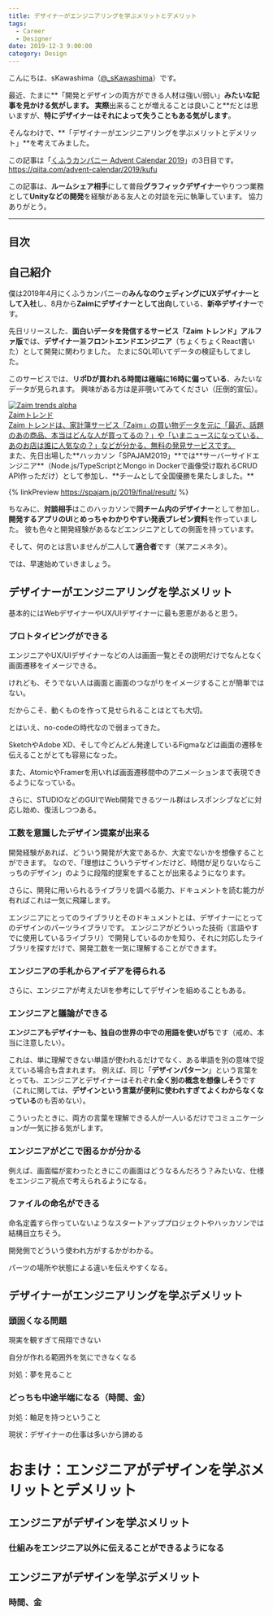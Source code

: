 ```yaml
---
title: デザイナーがエンジニアリングを学ぶメリットとデメリット
tags:
  - Career
  - Designer
date: 2019-12-3 9:00:00
category: Design
---
```


こんにちは、sKawashima（[@_sKawashima](https://twitter.com/_skawashima)）です。

最近、たまに**「開発とデザインの両方ができる人材は強い/弱い」**みたいな記事を見かける気がします。
実際**出来ることが増えることは良いこと**だとは思いますが、**特にデザイナーはそれによって失うこともある気がします**。

そんなわけで、**「デザイナーがエンジニアリングを学ぶメリットとデメリット」**を考えてみました。

この記事は「[くふうカンパニー Advent Calendar 2019](https://qiita.com/advent-calendar/2019/kufu)」の3日目です。
https://qiita.com/advent-calendar/2019/kufu

この記事は、**ルームシェア相手**にして普段**グラフィックデザイナー**やりつつ業務として**Unityなどの開発**を経験がある友人との対談を元に執筆しています。
協力ありがとう。

<!-- more -->

---

## 目次

<!-- toc -->

## 自己紹介

僕は2019年4月にくふうカンパニーの**みんなのウェディングにUXデザイナーとして入社**し、8月から**Zaimにデザイナーとして出向**している、**新卒デザイナー**です。

先日リリースした、**面白いデータを発信するサービス「Zaim トレンド」アルファ版**では、**デザイナー**兼**フロントエンドエンジニア**（ちょくちょくReact書いた）として開発に関わりました。
たまにSQL叩いてデータの検証もしてました。

このサービスでは、**リポDが買われる時間は極端に16時に偏っている**、みたいなデータが見られます。
興味がある方は是非覗いてみてください（圧倒的宣伝）。

<div class="link-preview"><a href="https://trends.zaim.net/" class="link-preview" target="_blank" rel="noopener"><div class="link-area"><div class="og-image"><img src="https://trends.zaim.net/alphaOGP.jpg" alt="Zaim trends alpha"></div><div class="descriptions"><div class="og-title">Zaimトレンド</div><div class="og-description">Zaim トレンドは、家計簿サービス「Zaim」の買い物データを元に「最近、話題のあの商品、本当はどんな人が買ってるの？」や「いまニュースになっている、あのお店は誰に人気なの？」などが分かる、無料の発見サービスです。</div></div></div></a></div>
また、先日出場した**ハッカソン「SPAJAM2019」**では**サーバーサイドエンジニア**（Node.js/TypeScriptとMongo in Dockerで画像受け取れるCRUD API作っただけ）として参加し、**チームとして全国優勝を果たしました。**

{% linkPreview https://spajam.jp/2019/final/result/ %}

ちなみに、**対談相手**はこのハッカソンで**同チーム内のデザイナー**として参加し、**開発するアプリのUI**と**めっちゃわかりやすい発表プレゼン資料**を作っていました。
彼も色々と開発経験があるなどエンジニアとしての側面を持っています。

そして、何のとは言いませんが二人して**適合者**です（某アニメネタ）。

では、早速始めていきましょう。

## デザイナーがエンジニアリングを学ぶメリット

基本的にはWebデザイナーやUX/UIデザイナーに最も恩恵があると思う。

### プロトタイピングができる

エンジニアやUX/UIデザイナーなどの人は画面一覧とその説明だけでなんとなく画面遷移をイメージできる。

けれども、そうでない人は画面と画面のつながりをイメージすることが簡単ではない。

だからこそ、動くものを作って見せられることはとても大切。

とはいえ、no-codeの時代なので弱まってきた。

SketchやAdobe XD、そして今どんどん発達しているFigmaなどは画面の遷移を伝えることがとても容易になった。

また、AtomicやFramerを用いれば画面遷移間中のアニメーションまで表現できるようになっている。

さらに、STUDIOなどのGUIでWeb開発できるツール群はレスポンシブなどに対応し始め、復活しつつある。

### 工数を意識したデザイン提案が出来る

開発経験があれば、どういう開発が大変であるか、大変でないかを想像することができます。
なので、「理想はこういうデザインだけど、時間が足りないならこっちのデザイン」のように段階的提案をすることが出来るようになります。

さらに、開発に用いられるライブラリを調べる能力、ドキュメントを読む能力が有ればこれは一気に飛躍します。

エンジニアにとってのライブラリとそのドキュメントとは、デザイナーにとってのデザインのパーツライブラリです。
エンジニアがどういった技術（言語やすでに使用しているライブラリ）で開発しているのかを知り、それに対応したライブラリを探すだけで、開発工数を一気に理解することができます。

### エンジニアの手札からアイデアを得られる

さらに、エンジニアが考えたUIを参考にしてデザインを組めることもある。

### エンジニアと議論ができる

**エンジニアもデザイナーも、独自の世界の中での用語を使いがち**です（戒め、本当に注意したい）。

これは、単に理解できない単語が使われるだけでなく、ある単語を別の意味で捉えている場合も含まれます。
例えば、同じ「**デザインパターン**」という言葉をとっても、エンジニアとデザイナーはそれぞれ**全く別の概念を想像しそう**です（これに関しては、**デザインという言葉が便利に使われすぎてよくわからなくなっている**のも否めない）。

こういったときに、両方の言葉を理解できる人が一人いるだけでコミュニケーションが一気に捗る気がします。

### エンジニアがどこで困るかが分かる

例えば、画面幅が変わったときにこの画面はどうなるんだろう？みたいな、仕様をエンジニア視点で考えられるようになる。

### ファイルの命名ができる

命名定義すら作っていないようなスタートアッププロジェクトやハッカソンでは結構目立ちそう。

開発側でどういう使われ方がするかがわかる。

パーツの場所や状態による違いを伝えやすくなる。



## デザイナーがエンジニアリングを学ぶデメリット

### 頭固くなる問題

現実を観すぎて飛翔できない

自分が作れる範囲外を気にできなくなる

対処：夢を見ること

### どっちも中途半端になる（時間、金）

対処：軸足を持つということ

現状：デザイナーの仕事は多いから諦める

# おまけ：エンジニアがデザインを学ぶメリットとデメリット

## エンジニアがデザインを学ぶメリット

### 仕組みをエンジニア以外に伝えることができるようになる

## エンジニアがデザインを学ぶデメリット

### 時間、金
